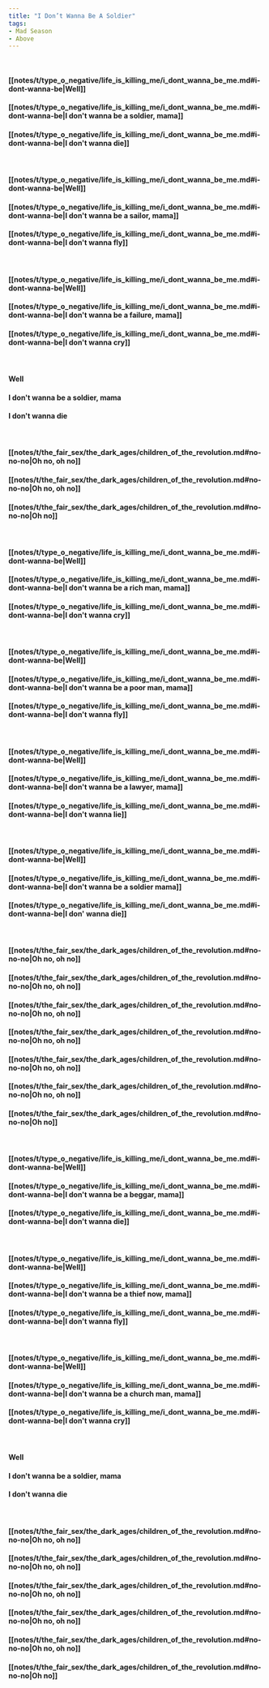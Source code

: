 ```yaml
---
title: "I Don’t Wanna Be A Soldier"
tags:
- Mad Season
- Above
---
```

&nbsp;
#### [[notes/t/type_o_negative/life_is_killing_me/i_dont_wanna_be_me.md#i-dont-wanna-be|Well]]
#### [[notes/t/type_o_negative/life_is_killing_me/i_dont_wanna_be_me.md#i-dont-wanna-be|I don't wanna be a soldier, mama]]
#### [[notes/t/type_o_negative/life_is_killing_me/i_dont_wanna_be_me.md#i-dont-wanna-be|I don't wanna die]]
&nbsp;
#### [[notes/t/type_o_negative/life_is_killing_me/i_dont_wanna_be_me.md#i-dont-wanna-be|Well]]
#### [[notes/t/type_o_negative/life_is_killing_me/i_dont_wanna_be_me.md#i-dont-wanna-be|I don't wanna be a sailor, mama]]
#### [[notes/t/type_o_negative/life_is_killing_me/i_dont_wanna_be_me.md#i-dont-wanna-be|I don't wanna fly]]
&nbsp;
#### [[notes/t/type_o_negative/life_is_killing_me/i_dont_wanna_be_me.md#i-dont-wanna-be|Well]]
#### [[notes/t/type_o_negative/life_is_killing_me/i_dont_wanna_be_me.md#i-dont-wanna-be|I don't wanna be a failure, mama]]
#### [[notes/t/type_o_negative/life_is_killing_me/i_dont_wanna_be_me.md#i-dont-wanna-be|I don't wanna cry]]
&nbsp;
#### Well
#### I don't wanna be a soldier, mama
#### I don't wanna die
&nbsp;
#### [[notes/t/the_fair_sex/the_dark_ages/children_of_the_revolution.md#no-no-no|Oh no, oh no]]
#### [[notes/t/the_fair_sex/the_dark_ages/children_of_the_revolution.md#no-no-no|Oh no, oh no]]
#### [[notes/t/the_fair_sex/the_dark_ages/children_of_the_revolution.md#no-no-no|Oh no]]
&nbsp;
#### [[notes/t/type_o_negative/life_is_killing_me/i_dont_wanna_be_me.md#i-dont-wanna-be|Well]]
#### [[notes/t/type_o_negative/life_is_killing_me/i_dont_wanna_be_me.md#i-dont-wanna-be|I don't wanna be a rich man, mama]]
#### [[notes/t/type_o_negative/life_is_killing_me/i_dont_wanna_be_me.md#i-dont-wanna-be|I don't wanna cry]]
&nbsp;
#### [[notes/t/type_o_negative/life_is_killing_me/i_dont_wanna_be_me.md#i-dont-wanna-be|Well]]
#### [[notes/t/type_o_negative/life_is_killing_me/i_dont_wanna_be_me.md#i-dont-wanna-be|I don't wanna be a poor man, mama]]
#### [[notes/t/type_o_negative/life_is_killing_me/i_dont_wanna_be_me.md#i-dont-wanna-be|I don't wanna fly]]
&nbsp;
#### [[notes/t/type_o_negative/life_is_killing_me/i_dont_wanna_be_me.md#i-dont-wanna-be|Well]]
#### [[notes/t/type_o_negative/life_is_killing_me/i_dont_wanna_be_me.md#i-dont-wanna-be|I don't wanna be a lawyer, mama]]
#### [[notes/t/type_o_negative/life_is_killing_me/i_dont_wanna_be_me.md#i-dont-wanna-be|I don't wanna lie]]
&nbsp;
#### [[notes/t/type_o_negative/life_is_killing_me/i_dont_wanna_be_me.md#i-dont-wanna-be|Well]]
#### [[notes/t/type_o_negative/life_is_killing_me/i_dont_wanna_be_me.md#i-dont-wanna-be|I don't wanna be a soldier mama]]
#### [[notes/t/type_o_negative/life_is_killing_me/i_dont_wanna_be_me.md#i-dont-wanna-be|I don' wanna die]]
&nbsp;
#### [[notes/t/the_fair_sex/the_dark_ages/children_of_the_revolution.md#no-no-no|Oh no, oh no]]
#### [[notes/t/the_fair_sex/the_dark_ages/children_of_the_revolution.md#no-no-no|Oh no, oh no]]
#### [[notes/t/the_fair_sex/the_dark_ages/children_of_the_revolution.md#no-no-no|Oh no, oh no]]
#### [[notes/t/the_fair_sex/the_dark_ages/children_of_the_revolution.md#no-no-no|Oh no, oh no]]
#### [[notes/t/the_fair_sex/the_dark_ages/children_of_the_revolution.md#no-no-no|Oh no, oh no]]
#### [[notes/t/the_fair_sex/the_dark_ages/children_of_the_revolution.md#no-no-no|Oh no, oh no]]
#### [[notes/t/the_fair_sex/the_dark_ages/children_of_the_revolution.md#no-no-no|Oh no]]
&nbsp;
#### [[notes/t/type_o_negative/life_is_killing_me/i_dont_wanna_be_me.md#i-dont-wanna-be|Well]]
#### [[notes/t/type_o_negative/life_is_killing_me/i_dont_wanna_be_me.md#i-dont-wanna-be|I don't wanna be a beggar, mama]]
#### [[notes/t/type_o_negative/life_is_killing_me/i_dont_wanna_be_me.md#i-dont-wanna-be|I don't wanna die]]
&nbsp;
#### [[notes/t/type_o_negative/life_is_killing_me/i_dont_wanna_be_me.md#i-dont-wanna-be|Well]]
#### [[notes/t/type_o_negative/life_is_killing_me/i_dont_wanna_be_me.md#i-dont-wanna-be|I don't wanna be a thief now, mama]]
#### [[notes/t/type_o_negative/life_is_killing_me/i_dont_wanna_be_me.md#i-dont-wanna-be|I don't wanna fly]]
&nbsp;
#### [[notes/t/type_o_negative/life_is_killing_me/i_dont_wanna_be_me.md#i-dont-wanna-be|Well]]
#### [[notes/t/type_o_negative/life_is_killing_me/i_dont_wanna_be_me.md#i-dont-wanna-be|I don't wanna be a church man, mama]]
#### [[notes/t/type_o_negative/life_is_killing_me/i_dont_wanna_be_me.md#i-dont-wanna-be|I don't wanna cry]]
&nbsp;
#### Well
#### I don't wanna be a soldier, mama
#### I don't wanna die
&nbsp;
#### [[notes/t/the_fair_sex/the_dark_ages/children_of_the_revolution.md#no-no-no|Oh no, oh no]]
#### [[notes/t/the_fair_sex/the_dark_ages/children_of_the_revolution.md#no-no-no|Oh no, oh no]]
#### [[notes/t/the_fair_sex/the_dark_ages/children_of_the_revolution.md#no-no-no|Oh no, oh no]]
#### [[notes/t/the_fair_sex/the_dark_ages/children_of_the_revolution.md#no-no-no|Oh no, oh no]]
#### [[notes/t/the_fair_sex/the_dark_ages/children_of_the_revolution.md#no-no-no|Oh no, oh no]]
#### [[notes/t/the_fair_sex/the_dark_ages/children_of_the_revolution.md#no-no-no|Oh no]]
